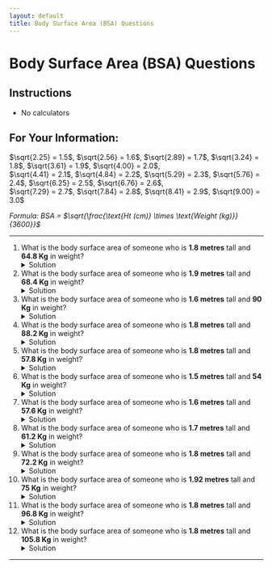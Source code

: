 ```yaml
---
layout: default
title: Body Surface Area (BSA) Questions
---
```

<main>
  
<h1>Body Surface Area (BSA) Questions</h1>

<section class="instructions">
    <h2>Instructions</h2>
    <ul>
        <li>No calculators</li>
    </ul>
</section>

<section class="formulae">
    <h2>For Your Information:</h2>
    <p>
        $\sqrt{2.25} = 1.5$, $\sqrt{2.56} = 1.6$, $\sqrt{2.89} = 1.7$, $\sqrt{3.24} = 1.8$, $\sqrt{3.61} = 1.9$, $\sqrt{4.00} = 2.0$,<br>
        $\sqrt{4.41} = 2.1$, $\sqrt{4.84} = 2.2$, $\sqrt{5.29} = 2.3$, $\sqrt{5.76} = 2.4$, $\sqrt{6.25} = 2.5$, $\sqrt{6.76} = 2.6$,<br>
        $\sqrt{7.29} = 2.7$, $\sqrt{7.84} = 2.8$, $\sqrt{8.41} = 2.9$, $\sqrt{9.00} = 3.0$
    </p>
    <p><em>Formula: BSA = $\sqrt{\frac{\text{Ht (cm)} \times \text{Weight (kg)}}{3600}}$</em></p>
</section>

<hr>

<ol>
    <li>What is the body surface area of someone who is <strong>1.8 metres</strong> tall and <strong>64.8 Kg</strong> in weight?
        <details class="solution-details">
            <summary>Solution</summary>
            <div class="solution-content">
                <p>Convert height to cm: $1.8~\text{metres} = 180~\text{cm}$.</p>
                <p>$\text{BSA} = \sqrt{\frac{180~\text{cm} \times 64.8~\text{Kg}}{3600}}$</p>
                <p>Simplify the fraction:</p>
                <p>$\frac{180 \times 64.8}{3600}$</p>
                <p>Cancel a zero from the numerator (180) and denominator (3600) by dividing both by 10:</p>
                <p>$\implies \frac{18 \times 64.8}{360}$</p>
                <p>Divide the numerator (18) and denominator (360) by 18:</p>
                <p>$\implies \frac{1 \times 64.8}{20}$</p>
                <p>Now, divide 64.8 by 20:</p>
                <p>$\implies 3.24$</p>
                <p>$\text{BSA} = \sqrt{3.24}$</p>
                <p>From the given list, $\sqrt{3.24} = 1.8$.</p>
                <p><strong>Solution: $1.8~\text{m}^2$</strong></p>
            </div>
        </details>
    </li>
    <li>What is the body surface area of someone who is <strong>1.9 metres</strong> tall and <strong>68.4 Kg</strong> in weight?
        <details class="solution-details">
            <summary>Solution</summary>
            <div class="solution-content">
                <p>Convert height to cm: $1.9~\text{metres} = 190~\text{cm}$.</p>
                <p>$\text{BSA} = \sqrt{\frac{190~\text{cm} \times 68.4~\text{Kg}}{3600}}$</p>
                <p>Simplify the fraction:</p>
                <p>$\frac{190 \times 68.4}{3600}$</p>
                <p>Cancel a zero from the numerator (190) and denominator (3600) by dividing both by 10:</p>
                <p>$\implies \frac{19 \times 68.4}{360}$</p>
                <p>Divide the numerator (68.4) and denominator (360) by 9:</p>
                <p>$\implies \frac{19 \times 7.6}{40}$</p>
                <p>Divide the numerator (7.6) and denominator (40) by 4:</p>
                <p>$\implies \frac{19 \times 1.9}{10}$</p>
                <p>Multiply 19 by 1.9:</p>
                <p>$\implies \frac{36.1}{10}$</p>
                <p>$\implies 3.61$</p>
                <p>$\text{BSA} = \sqrt{3.61}$</p>
                <p>From the given list, $\sqrt{3.61} = 1.9$.</p>
                <p><strong>Solution: $1.9~\text{m}^2$</strong></p>
            </div>
        </details>
    </li>
    <li>What is the body surface area of someone who is <strong>1.6 metres</strong> tall and <strong>90 Kg</strong> in weight?
        <details class="solution-details">
            <summary>Solution</summary>
            <div class="solution-content">
                <p>Convert height to cm: $1.6~\text{metres} = 160~\text{cm}$.</p>
                <p>$\text{BSA} = \sqrt{\frac{160~\text{cm} \times 90~\text{Kg}}{3600}}$</p>
                <p>Simplify the fraction:</p>
                <p>$\frac{160 \times 90}{3600}$</p>
                <p>Cancel two zeros from numerator (160 and 90) and denominator (3600) by dividing both by 100:</p>
                <p>$\implies \frac{16 \times 9}{36}$</p>
                <p>Divide the numerator (9) and denominator (36) by 9:</p>
                <p>$\implies \frac{16 \times 1}{4}$</p>
                <p>Multiply 16 by 1:</p>
                <p>$\implies \frac{16}{4}$</p>
                <p>Divide 16 by 4:</p>
                <p>$\implies 4$</p>
                <p>$\text{BSA} = \sqrt{4.00}$</p>
                <p>From the given list, $\sqrt{4.00} = 2.0$.</p>
                <p><strong>Solution: $2.0~\text{m}^2$</strong></p>
            </div>
        </details>
    </li>
    <li>What is the body surface area of someone who is <strong>1.8 metres</strong> tall and <strong>88.2 Kg</strong> in weight?
        <details class="solution-details">
            <summary>Solution</summary>
            <div class="solution-content">
                <p>Convert height to cm: $1.8~\text{metres} = 180~\text{cm}$.</p>
                <p>$\text{BSA} = \sqrt{\frac{180~\text{cm} \times 88.2~\text{Kg}}{3600}}$</p>
                <p>Simplify the fraction:</p>
                <p>$\frac{180 \times 88.2}{3600}$</p>
                <p>Cancel a zero from the numerator (180) and denominator (3600) by dividing both by 10:</p>
                <p>$\implies \frac{18 \times 88.2}{360}$</p>
                <p>Divide the numerator (18) and denominator (360) by 18:</p>
                <p>$\implies \frac{1 \times 88.2}{20}$</p>
                <p>Now, divide 88.2 by 20:</p>
                <p>$\implies 4.41$</p>
                <p>$\text{BSA} = \sqrt{4.41}$</p>
                <p>From the given list, $\sqrt{4.41} = 2.1$.</p>
                <p><strong>Solution: $2.1~\text{m}^2$</strong></p>
            </div>
        </details>
    </li>
    <li>What is the body surface area of someone who is <strong>1.8 metres</strong> tall and <strong>57.8 Kg</strong> in weight?
        <details class="solution-details">
            <summary>Solution</summary>
            <div class="solution-content">
                <p>Convert height to cm: $1.8~\text{metres} = 180~\text{cm}$.</p>
                <p>$\text{BSA} = \sqrt{\frac{180~\text{cm} \times 57.8~\text{Kg}}{3600}}$</p>
                <p>Simplify the fraction:</p>
                <p>$\frac{180 \times 57.8}{3600}$</p>
                <p>Cancel a zero from the numerator (180) and denominator (3600) by dividing both by 10:</p>
                <p>$\implies \frac{18 \times 57.8}{360}$</p>
                <p>Divide the numerator (18) and denominator (360) by 18:</p>
                <p>$\implies \frac{1 \times 57.8}{20}$</p>
                <p>Now, divide 57.8 by 20:</p>
                <p>$\implies 2.89$</p>
                <p>$\text{BSA} = \sqrt{2.89}$</p>
                <p>From the given list, $\sqrt{2.89} = 1.7$.</p>
                <p><strong>Solution: $1.7~\text{m}^2$</strong></p>
            </div>
        </details>
    </li>
    <li>What is the body surface area of someone who is <strong>1.5 metres</strong> tall and <strong>54 Kg</strong> in weight?
        <details class="solution-details">
            <summary>Solution</summary>
            <div class="solution-content">
                <p>Convert height to cm: $1.5~\text{metres} = 150~\text{cm}$.</p>
                <p>$\text{BSA} = \sqrt{\frac{150~\text{cm} \times 54~\text{Kg}}{3600}}$</p>
                <p>Simplify the fraction:</p>
                <p>$\frac{150 \times 54}{3600}$</p>
                <p>Cancel a zero from the numerator (150) and denominator (3600) by dividing both by 10:</p>
                <p>$\implies \frac{15 \times 54}{360}$</p>
                <p>Divide the numerator (54) and denominator (360) by 9:</p>
                <p>$\implies \frac{15 \times 6}{40}$</p>
                <p>Divide the numerator (6) and denominator (40) by 2:</p>
                <p>$\implies \frac{15 \times 3}{20}$</p>
                <p>Multiply 15 by 3:</p>
                <p>$\implies \frac{45}{20}$</p>
                <p>$\implies 2.25$</p>
                <p>$\text{BSA} = \sqrt{2.25}$</p>
                <p>From the given list, $\sqrt{2.25} = 1.5$.</p>
                <p><strong>Solution: $1.5~\text{m}^2$</strong></p>
            </div>
        </details>
    </li>
    <li>What is the body surface area of someone who is <strong>1.6 metres</strong> tall and <strong>57.6 Kg</strong> in weight?
        <details class="solution-details">
            <summary>Solution</summary>
            <div class="solution-content">
                <p>Convert height to cm: $1.6~\text{metres} = 160~\text{cm}$.</p>
                <p>$\text{BSA} = \sqrt{\frac{160~\text{cm} \times 57.6~\text{Kg}}{3600}}$</p>
                <p>Simplify the fraction:</p>
                <p>$\frac{160 \times 57.6}{3600}$</p>
                <p>Cancel a zero from the numerator (160) and denominator (3600) by dividing both by 10:</p>
                <p>$\implies \frac{16 \times 57.6}{360}$</p>
                <p>Divide the numerator (57.6) and denominator (360) by 9:</p>
                <p>$\implies \frac{16 \times 6.4}{40}$</p>
                <p>Divide the numerator (6.4) and denominator (40) by 4:</p>
                <p>$\implies \frac{16 \times 1.6}{10}$</p>
                <p>Multiply 16 by 1.6:</p>
                <p>$\implies \frac{25.6}{10}$</p>
                <p>$\implies 2.56$</p>
                <p>$\text{BSA} = \sqrt{2.56}$</p>
                <p>From the given list, $\sqrt{2.56} = 1.6$.</p>
                <p><strong>Solution: $1.6~\text{m}^2$</strong></p>
            </div>
        </details>
    </li>
    <li>What is the body surface area of someone who is <strong>1.7 metres</strong> tall and <strong>61.2 Kg</strong> in weight?
        <details class="solution-details">
            <summary>Solution</summary>
            <div class="solution-content">
                <p>Convert height to cm: $1.7~\text{metres} = 170~\text{cm}$.</p>
                <p>$\text{BSA} = \sqrt{\frac{170~\text{cm} \times 61.2~\text{Kg}}{3600}}$</p>
                <p>Simplify the fraction:</p>
                <p>$\frac{170 \times 61.2}{3600}$</p>
                <p>Cancel a zero from the numerator (170) and denominator (3600) by dividing both by 10:</p>
                <p>$\implies \frac{17 \times 61.2}{360}$</p>
                <p>Divide the numerator (61.2) and denominator (360) by 9:</p>
                <p>$\implies \frac{17 \times 6.8}{40}$</p>
                <p>Divide the numerator (6.8) and denominator (40) by 4:</p>
                <p>$\implies \frac{17 \times 1.7}{10}$</p>
                <p>Multiply 17 by 1.7:</p>
                <p>$\implies \frac{28.9}{10}$</p>
                <p>$\implies 2.89$</p>
                <p>$\text{BSA} = \sqrt{2.89}$</p>
                <p>From the given list, $\sqrt{2.89} = 1.7$.</p>
                <p><strong>Solution: $1.7~\text{m}^2$</strong></p>
            </div>
        </details>
    </li>
    <li>What is the body surface area of someone who is <strong>1.8 metres</strong> tall and <strong>72.2 Kg</strong> in weight?
        <details class="solution-details">
            <summary>Solution</summary>
            <div class="solution-content">
                <p>Convert height to cm: $1.8~\text{metres} = 180~\text{cm}$.</p>
                <p>$\text{BSA} = \sqrt{\frac{180~\text{cm} \times 72.2~\text{Kg}}{3600}}$</p>
                <p>Simplify the fraction:</p>
                <p>$\frac{180 \times 72.2}{3600}$</p>
                <p>Cancel a zero from the numerator (180) and denominator (3600) by dividing both by 10:</p>
                <p>$\implies \frac{18 \times 72.2}{360}$</p>
                <p>Divide the numerator (18) and denominator (360) by 18:</p>
                <p>$\implies \frac{1 \times 72.2}{20}$</p>
                <p>Now, divide 72.2 by 20:</p>
                <p>$\implies 3.61$</p>
                <p>$\text{BSA} = \sqrt{3.61}$</p>
                <p>From the given list, $\sqrt{3.61} = 1.9$.</p>
                <p><strong>Solution: $1.9~\text{m}^2$</strong></p>
            </div>
        </details>
    </li>
    <li>What is the body surface area of someone who is <strong>1.92 metres</strong> tall and <strong>75 Kg</strong> in weight?
        <details class="solution-details">
            <summary>Solution</summary>
            <div class="solution-content">
                <p>Convert height to cm: $1.92~\text{metres} = 192~\text{cm}$.</p>
                <p>$\text{BSA} = \sqrt{\frac{192~\text{cm} \times 75~\text{Kg}}{3600}}$</p>
                <p>Simplify the fraction:</p>
                <p>$\frac{192 \times 75}{3600}$</p>
                <p>Divide the numerator (192) and denominator (3600) by 4:</p>
                <p>$\implies \frac{48 \times 75}{900}$</p>
                <p>Divide the numerator (48) and denominator (900) by 4:</p>
                <p>$\implies \frac{12 \times 75}{225}$</p>
                <p>Divide the numerator (75) and denominator (225) by 5:</p>
                <p>$\implies \frac{12 \times 15}{45}$</p>
                <p>Divide the numerator (15) and denominator (45) by 5:</p>
                <p>$\implies \frac{12 \times 3}{9}$</p>
                <p>Divide the numerator (3) and denominator (9) by 3:</p>
                <p>$\implies \frac{12 \times 1}{3}$</p>
                <p>Multiply 12 by 1:</p>
                <p>$\implies \frac{12}{3}$</p>
                <p>$\implies 4$</p>
                <p>$\text{BSA} = \sqrt{4.00}$</p>
                <p>From the given list, $\sqrt{4.00} = 2.0$.</p>
                <p><strong>Solution: $2.0~\text{m}^2$</strong></p>
            </div>
        </details>
    </li>
    <li>What is the body surface area of someone who is <strong>1.8 metres</strong> tall and <strong>96.8 Kg</strong> in weight?
        <details class="solution-details">
            <summary>Solution</summary>
            <div class="solution-content">
                <p>Convert height to cm: $1.8~\text{metres} = 180~\text{cm}$.</p>
                <p>$\text{BSA} = \sqrt{\frac{180~\text{cm} \times 96.8~\text{Kg}}{3600}}$</p>
                <p>Simplify the fraction:</p>
                <p>$\frac{180 \times 96.8}{3600}$</p>
                <p>Cancel a zero from the numerator (180) and denominator (3600) by dividing both by 10:</p>
                <p>$\implies \frac{18 \times 96.8}{360}$</p>
                <p>Divide the numerator (18) and denominator (360) by 18:</p>
                <p>$\implies \frac{1 \times 96.8}{20}$</p>
                <p>Now, divide 96.8 by 20:</p>
                <p>$\implies 4.84$</p>
                <p>$\text{BSA} = \sqrt{4.84}$</p>
                <p>From the given list, $\sqrt{4.84} = 2.2$.</p>
                <p><strong>Solution: $2.2~\text{m}^2$</strong></p>
            </div>
        </details>
    </li>
    <li>What is the body surface area of someone who is <strong>1.8 metres</strong> tall and <strong>105.8 Kg</strong> in weight?
        <details class="solution-details">
            <summary>Solution</summary>
            <div class="solution-content">
                <p>Convert height to cm: $1.8~\text{metres} = 180~\text{cm}$.</p>
                <p>$\text{BSA} = \sqrt{\frac{180~\text{cm} \times 105.8~\text{Kg}}{3600}}$</p>
                <p>Simplify the fraction:</p>
                <p>$\frac{180 \times 105.8}{3600}$</p>
                <p>Cancel a zero from the numerator (180) and denominator (3600) by dividing both by 10:</p>
                <p>$\implies \frac{18 \times 105.8}{360}$</p>
                <p>Divide the numerator (18) and denominator (360) by 18:</p>
                <p>$\implies \frac{1 \times 105.8}{20}$</p>
                <p>Now, divide 105.8 by 20:</p>
                <p>$\implies 5.29$</p>
                <p>$\text{BSA} = \sqrt{5.29}$</p>
                <p>From the given list, $\sqrt{5.29} = 2.3$.</p>
                <p><strong>Solution: $2.3~\text{m}^2$</strong></p>
            </div>
        </details>
    </li>
</ol>

<hr>
</main>

